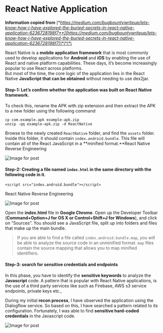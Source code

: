 # React Native Application

**Information copied from** [**https://medium.com/bugbountywriteup/lets-know-how-i-have-explored-the-buried-secrets-in-react-native-application-6236728198f7**](https://medium.com/bugbountywriteup/lets-know-how-i-have-explored-the-buried-secrets-in-react-native-application-6236728198f7)\*\*\*\*

React Native is a **mobile application framework** that is most commonly used to develop applications for **Android** and **iOS** by enabling the use of React and native platform capabilities. These days, it’s become increasingly popular to use React across platforms.  
But most of the time, the core logic of the application lies in the React Native **JavaScript that can be obtained** without needing to use dex2jar.

#### **Step-1**: Let’s confirm whether the application was built on React Native framework.

To check this, rename the APK with zip extension and then extract the APK to a new folder using the following command

```text
cp com.example.apk example-apk.zip
unzip -qq example-apk.zip -d ReactNative
```

Browse to the newly created `ReactNative` folder, and find the `assets` folder. Inside this folder, it should contain `index.android.bundle`. This file will contain all of the React JavaScript in a **minified format.**React Native Reverse Engineering

![Image for post](https://miro.medium.com/max/1559/1*enjF2H7PclRAIcNCxDIOJw.png)

#### **Step-2**: Creating a file named `index.html` in the same directory with the following code in it.

```text
<script src="index.android.bundle"></script>
```

React Native Reverse Engineering

![Image for post](https://miro.medium.com/max/1526/1*Qrg2jrXF8UxwbbRJJVWmRw.png)

Open the **index.html** file in **Google Chrome**. Open up the Developer Toolbar \(**Command+Option+J for OS X or Control+Shift+J for Windows**\), and click on “Sources”. You should see a JavaScript file, split up into folders and files that make up the main bundle.

> If you are able to find a file called `index.android.bundle.map`, you will be able to analyze the source code in an unminified format. `map` files contain the source mapping that allows you to map minified identifiers.

#### **Step-3**: search for sensitive credentials and endpoints

In this phase, you have to identify the **sensitive keywords** to analyze the **Javascript** code. A pattern that is popular with React Native applications, is the use of a third party services like such as Firebase, AWS s3 service endpoints, private keys etc.,

During my initial **recon process**, I have observed the application using the Dialogflow service. So based on this, I have searched a pattern related to its configuration. Fortunately, I was able to find **sensitive hard-coded credentials** in the Javascript code.

![Image for post](https://miro.medium.com/max/2086/1*RAToFnqpp9ndM0lBeMlz6g.png)

